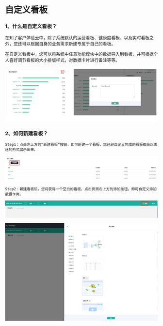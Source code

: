# 自定义看板

### 1、什么是自定义看板？

在知了客户体验云中，除了系统默认的运营看板、健康度看板、以及实时看板之外，您还可以根据自身的业务需求新建专属于自己的看板。

在自定义看板中，您可以将系统中任意功能模块中的数据导入到看板，并可根据个人喜好调节看板的大小排版样式，对数据卡片进行备注等等。

![&#x5361;&#x7247;&#x5907;&#x6CE8;&#x529F;&#x80FD;&#x793A;&#x4F8B;](../.gitbook/assets/ping-mu-kuai-zhao-20180929-xia-wu-12.29.46.png)

### 2、如何新建看板？

```text
Step1：点击左上方的“新建看板“按钮，即可新建一个看板，您已经自定义完成的看板都会以表格的形式展示出来。
```

![&#x65B0;&#x5EFA;&#x770B;&#x677F;&#x793A;&#x4F8B;](../.gitbook/assets/ping-mu-kuai-zhao-20180929-xia-wu-12.01.23.png)

```text
Step2：新建看板后，您将获得一个空白的看板，点击页面右上方的添加按钮，即可自定义添加数据卡片。
```

![&#x6DFB;&#x52A0;&#x6309;&#x94AE;](../.gitbook/assets/ping-mu-kuai-zhao-20180929-shang-wu-11.58.51.png)

![&#x9009;&#x62E9;&#x6570;&#x636E;&#x56FE;&#x6807;&#x8FDB;&#x884C;&#x6DFB;&#x52A0;](../.gitbook/assets/ping-mu-kuai-zhao-20180929-shang-wu-11.59.04.png)




